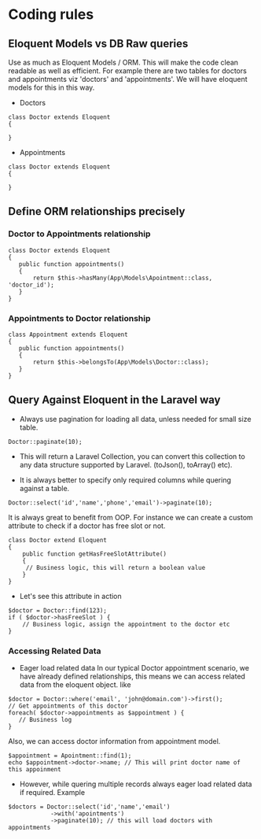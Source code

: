 # Coding rules

## Eloquent Models vs DB Raw queries
Use as much as Eloquent Models / ORM. This will make the code clean readable as well as efficient.
For example there are two tables  for doctors and appointments viz 'doctors' and 'appointments'. We will have eloquent models for this in this way.
* Doctors 
```
class Doctor extends Eloquent
{

}
```
* Appointments 
```
class Doctor extends Eloquent
{

}
```
## Define ORM relationships precisely

### Doctor to Appointments relationship
```
class Doctor extends Eloquent
{
   public function appointments()
   {
       return $this->hasMany(App\Models\Apointment::class, 'doctor_id');
   }
}
```
### Appointments to Doctor relationship
```
class Appointment extends Eloquent
{
   public function appointments()
   {
       return $this->belongsTo(App\Models\Doctor::class);
   }
}
```
## Query Against Eloquent in the Laravel way

* Always use pagination for loading all data, unless needed for small size table.
```
Doctor::paginate(10);
```
* This will return a Laravel Collection, you can convert this collection to any data structure supported by Laravel. (toJson(), toArray() etc).

* It is always better to specify only required columns while quering against a table.
```
Doctor::select('id','name','phone','email')->paginate(10);
```
It is always great to benefit from OOP. For instance we can create a custom attribute to check if a doctor has free slot or not.
```
class Doctor extend Eloquent 
{
    public function getHasFreeSlotAttribute()
    {
     // Business logic, this will return a boolean value
    }
}
```
* Let's see this attribute in action
```
$doctor = Doctor::find(123);
if ( $doctor->hasFreeSlot ) {
    // Business logic, assign the appointment to the doctor etc
}
```
### Accessing Related Data
* Eager load related data 
In our typical Doctor appointment scenario, we have already defined relationships, this means we can access related data from the eloquent object. like
``` 
$doctor = Doctor::where('email', 'john@domain.com')->first();
// Get appointments of this doctor
foreach( $doctor->appointments as $appointment ) {
   // Business log
}
```
Also, we can access doctor information from appointment model.
```
$appointment = Apointment::find(1);
echo $appointment->doctor->name; // This will print doctor name of this appoinment
```

* However, while quering multiple records always eager load related data if required. Example
```
$doctors = Doctor::select('id','name','email')
            ->with('apointments')
            ->paginate(10); // this will load doctors with appointments
```
